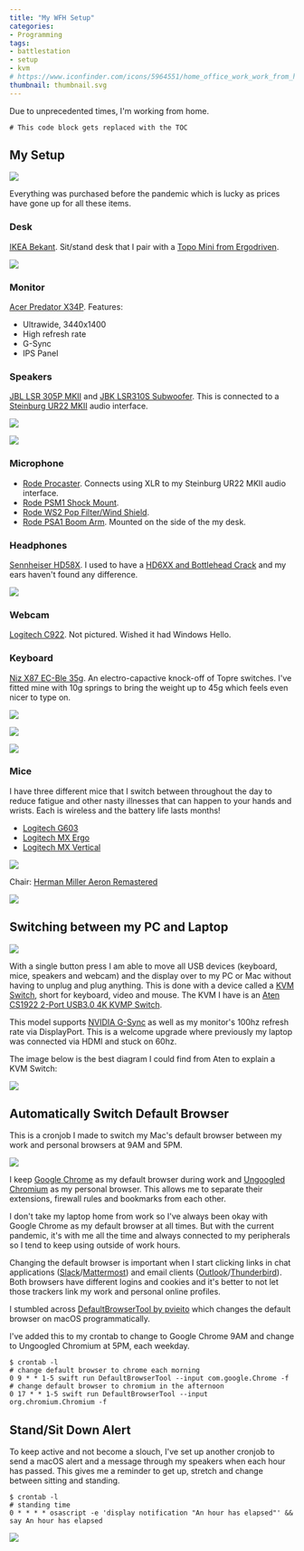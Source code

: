 ```yaml
---
title: "My WFH Setup"
categories:
- Programming
tags:
- battlestation
- setup
- kvm
# https://www.iconfinder.com/icons/5964551/home_office_work_work_from_home_house_icon
thumbnail: thumbnail.svg
---
```


Due to unprecedented times, I'm working from home.

<!-- more -->

```toc
# This code block gets replaced with the TOC
```

## My Setup

![](setup.jpg)

Everything was purchased before the pandemic which is lucky as prices have gone up for all these items.

### Desk

[IKEA Bekant](https://www.ikea.com/au/en/p/bekant-corner-desk-right-sit-stand-white-s09222520/). Sit/stand desk that I pair with a [Topo Mini from Ergodriven](https://www.amazon.com/Ergodriven-Not-Flat-Standing-Anti-Fatigue-Calculated/dp/B01N8YE3VI?ac_md=3-2-QWJvdmUgJDYw-ac_d_pm&psc=1).

![](standingmat.jpg)

### Monitor

[Acer Predator X34P](https://www.acer.com/ac/en/GB/content/predator-model/UM.CX0EE.P01). Features:

- Ultrawide, 3440x1400
- High refresh rate
- G-Sync
- IPS Panel

### Speakers

[JBL LSR 305P MKII](https://www.jbl.com/studio-monitors/305PMKII-.html) and [JBK LSR310S Subwoofer](https://jblpro.com/products/lsr310s). This is connected to a [Steinburg UR22 MKII](https://www.steinberg.net/en/products/audio_interfaces/ur_series/models/ur22mkii.html) audio interface.

![](subwoofer.jpg)

![](steinburg.jpg)

### Microphone

- [Rode Procaster](http://www.rode.com/microphones/procaster). Connects using XLR to my Steinburg UR22 MKII audio interface.
- [Rode PSM1 Shock Mount](http://www.rode.com/accessories/psm1).
- [Rode WS2 Pop Filter/Wind Shield](http://www.rode.com/accessories/ws2).
- [Rode PSA1 Boom Arm](http://www.rode.com/accessories/psa1). Mounted on the side of the my desk.

### Headphones

[Sennheiser HD58X](https://drop.com/buy/massdrop-x-sennheiser-hd-58x-jubilee-headphones). I used to have a [HD6XX and Bottlehead Crack](/bottlehead-crack-build-log) and my ears haven't found any difference.

![](mic-headphones.jpg)

### Webcam

[Logitech C922](https://www.logitech.com/en-us/product/c922-pro-stream-webcam). Not pictured. Wished it had Windows Hello.

### Keyboard

[Niz X87 EC-Ble 35g](https://www.nizkeyboard.com/collections/peripherals/products/niz-2019-new-x87-electro-capacitive-bluetooth-keyboard-non-rgb-white-black?variant=30347148099655). An electro-capactive knock-off of Topre switches. I've fitted mine with 10g springs to bring the weight up to 45g which feels even nicer to type on.

![](keyboard1.jpg)

![](keyboard2.jpg)

![](keyboard3.jpg)

### Mice

I have three different mice that I switch between throughout the day to reduce fatigue and other nasty illnesses that can happen to your hands and wrists. Each is wireless and the battery life lasts months!

- [Logitech G603](https://www.logitechg.com/en-us/products/gaming-mice/g603-lightspeed-wireless-gaming-mouse.html)
- [Logitech MX Ergo](https://www.logitech.com/en-au/product/mx-ergo-wireless-trackball-mouse)
- [Logitech MX Vertical](https://www.logitech.com/en-us/product/mx-vertical-ergonomic-mouse)

![](mice.jpg)

Chair: [Herman Miller Aeron Remastered](https://www.hermanmiller.com/products/seating/office-chairs/aeron-chairs/)

![](chair.jpg)

## Switching between my PC and Laptop

![](kvm.jpg)

With a single button press I am able to move all USB devices (keyboard, mice, speakers and webcam) and the display over to my PC or Mac without having to unplug and plug anything. This is done with a device called a [KVM Switch](https://en.wikipedia.org/wiki/KVM_switch), short for keyboard, video and mouse. The KVM I have is an [Aten CS1922 2-Port USB3.0 4K KVMP Switch](https://www.aten.com/global/en/products/kvm/desktop-kvm-switches/cs1922/).

This model supports [NVIDIA G-Sync](https://developer.nvidia.com/g-sync) as well as my monitor's 100hz refresh rate via DisplayPort. This is a welcome upgrade where previously my laptop was connected via HDMI and stuck on 60hz.

The image below is the best diagram I could find from Aten to explain a KVM Switch:

![](kvm-diagram.gif)

## Automatically Switch Default Browser

This is a cronjob I made to switch my Mac's default browser between my work and personal browsers at 9AM and 5PM.

![](side-by-side.png)

I keep [Google Chrome](https://www.google.com.au/chrome/) as my default browser during work and [Ungoogled Chromium](https://github.com/Eloston/ungoogled-chromium) as my personal browser. This allows me to separate their extensions, firewall rules and bookmarks from each other.

I don't take my laptop home from work so I've always been okay with Google Chrome as my default browser at all times. But with the current pandemic, it's with me all the time and always connected to my peripherals so I tend to keep using outside of work hours.

Changing the default browser is important when I start clicking links in chat applications ([Slack](https://slack.com)/[Mattermost](https://mattermost.com)) and email clients ([Outlook](https://outlook.live.com/owa/)/[Thunderbird](https://www.thunderbird.net)). Both browsers have different logins and cookies and it's better to not let those trackers link my work and personal online profiles.

I stumbled across [DefaultBrowserTool by pvieito](https://github.com/pvieito/DefaultBrowserTool) which changes the default browser on macOS programmatically.

I've added this to my crontab to change to Google Chrome 9AM and change to Ungoogled Chromium at 5PM, each weekday.

```shell-session
$ crontab -l
# change default browser to chrome each morning
0 9 * * 1-5 swift run DefaultBrowserTool --input com.google.Chrome -f
# change default browser to chromium in the afternoon
0 17 * * 1-5 swift run DefaultBrowserTool --input org.chromium.Chromium -f
```

## Stand/Sit Down Alert

To keep active and not become a slouch, I've set up another cronjob to send a macOS alert and a message through my speakers when each hour has passed. This gives me a reminder to get up, stretch and change between sitting and standing.

```shell-session
$ crontab -l
# standing time
0 * * * * osascript -e 'display notification "An hour has elapsed"' && say An hour has elapsed
```

![](notification.png)
